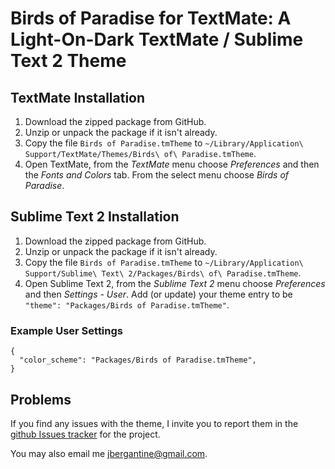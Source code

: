 Birds of Paradise for TextMate: A Light-On-Dark TextMate / Sublime Text 2 Theme
===============================================================================

TextMate Installation
---------------------

1. Download the zipped package from GitHub. 
2. Unzip or unpack the package if it isn't already. 
3. Copy the file `Birds of Paradise.tmTheme` to `~/Library/Application\ Support/TextMate/Themes/Birds\ of\ Paradise.tmTheme`.
4. Open TextMate, from the _TextMate_ menu choose _Preferences_ and then the _Fonts and Colors_ tab. From the select menu choose _Birds of Paradise_.

Sublime Text 2 Installation
---------------------------

1. Download the zipped package from GitHub.
2. Unzip or unpack the package if it isn't already. 
3. Copy the file `Birds of Paradise.tmTheme` to `~/Library/Application\ Support/Sublime\ Text\ 2/Packages/Birds\ of\ Paradise.tmTheme`.
4. Open Sublime Text 2, from the _Sublime Text 2_ menu choose _Preferences_ and then _Settings - User_. Add (or update) your theme entry to be `"theme": "Packages/Birds of Paradise.tmTheme"`.


### Example User Settings

    { 
      "color_scheme": "Packages/Birds of Paradise.tmTheme",
    }


Problems
--------

If you find any issues with the theme, I invite you to report them in the [github Issues tracker](http://github.com/jbergantine/Birds-of-Paradise-for-TextMate/issues) for the project. 

You may also email me [jbergantine@gmail.com](mailto:jbergantine@gmail.com).
